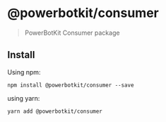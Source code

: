 # @powerbotkit/consumer

> PowerBotKit Consumer package

## Install

Using npm:

```shellscript
npm install @powerbotkit/consumer --save
```

using yarn:

```shellscript
yarn add @powerbotkit/consumer
```
